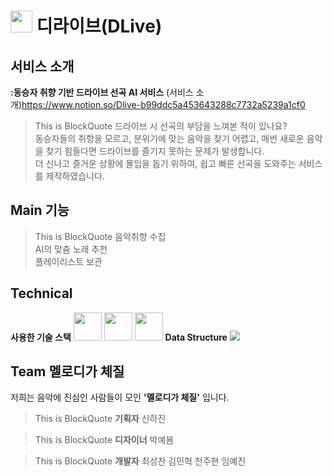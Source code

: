 # <img src = "https://www.notion.so/image/https%3A%2F%2Fs3-us-west-2.amazonaws.com%2Fsecure.notion-static.com%2F2d84f74b-2400-462d-ab8b-c89d880bbd12%2Fdlive_logo.png?table=block&id=b99ddc5a-4536-4328-8c77-32a5239a1cf0&spaceId=4bed42de-71b8-4266-b5a7-e99ce099274c&width=250&userId=d004bf15-60d6-4bbc-8417-a2eca108ac26&cache=v2" width="35" height="35" > 디라이브(DLive)

## 서비스 소개
**:동승자 취향 기반 드라이브 선곡 AI 서비스**
(서비스 소개)https://www.notion.so/Dlive-b99ddc5a453643288c7732a5239a1cf0

> This is BlockQuote
> 드라이브 시 선곡의 부담을 느껴본 적이 있나요?<br>
> 동승자들의 취향을 모르고, 분위기에 맞는 음악을 찾기 어렵고, 매번 새로운 음악을 찾기 힘들다면 드라이브를 즐기지 못하는 문제가 발생합니다.<br>
> 더 신나고 즐거운 상황에 몰입을 돕기 위하여, 쉽고 빠른 선곡을 도와주는 서비스를 제작하였습니다.<br>

## Main 기능 
> This is BlockQuote
> 음악취향 수집<br>
> AI의 맞춤 노래 추천<br>
> 플레이리스트 보관<br>

## Technical
**사용한 기술 스택**
<img src = "https://firebase.google.com/brand-guidelines?hl=ko" height="45">
<img src = "https://upload.wikimedia.org/wikipedia/commons/thumb/4/44/Google-flutter-logo.svg/2560px-Google-flutter-logo.svg.png" height="45">
<img src = "https://simplified.com/siteimages/design/figma-logo-free-design-tool-simplified.png" height="45">
**Data Structure**
<img src = "https://github.com/1st-PARD-APP-PART/pixel_n_semicolon/assets/127292731/ec1f6f3b-ea83-4a18-a6e5-05d940f3568c">


## Team 멜로디가 체질
저희는 음악에 진심인 사람들이 모인 **'멜로디가 체질'** 입니다.
> This is BlockQuote
> **기획자**
> 신하진

> This is BlockQuote
> **디자이너**
> 박예봄

> This is BlockQuote
> **개발자**
> 최성찬
> 김민혁
> 천주현
> 임예진
